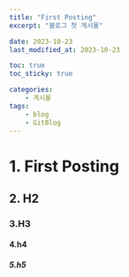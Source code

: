 ```yaml
---
title: "First Posting"
excerpt: "블로그 첫 게시물"

date: 2023-10-23
last_modified_at: 2023-10-23

toc: true
toc_sticky: true

categories:
    - 게시물
tags:
    - blog
    - GitBlog
---
```


# 1. First Posting

## 2. H2

### 3.H3

#### 4.h4

##### 5.h5
